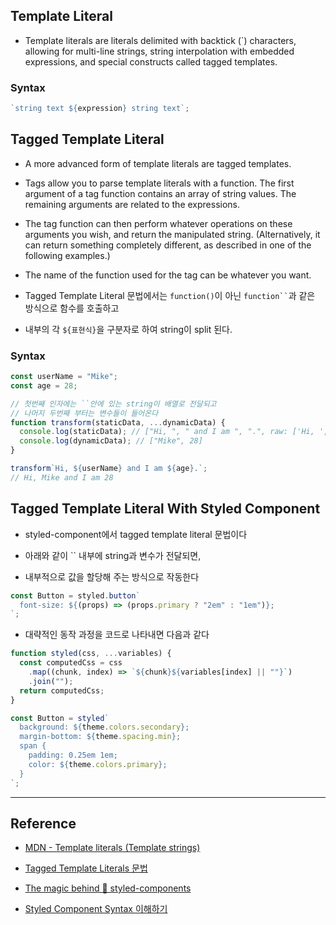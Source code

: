 ## Template Literal

- Template literals are literals delimited with backtick (`) characters, allowing for multi-line strings, string interpolation with embedded expressions, and special constructs called tagged templates.

### Syntax

```js
`string text ${expression} string text`;
```

## Tagged Template Literal

- A more advanced form of template literals are tagged templates.

- Tags allow you to parse template literals with a function. The first argument of a tag function contains an array of string values. The remaining arguments are related to the expressions.

- The tag function can then perform whatever operations on these arguments you wish, and return the manipulated string. (Alternatively, it can return something completely different, as described in one of the following examples.)

- The name of the function used for the tag can be whatever you want.

- Tagged Template Literal 문법에서는 `function()`이 아닌 ` function`` `과 같은 방식으로 함수를 호출하고

- 내부의 각 `${표현식}`을 구분자로 하여 string이 split 된다.

### Syntax

```js
const userName = "Mike";
const age = 28;

// 첫번째 인자에는 ``안에 있는 string이 배열로 전달되고
// 나머지 두번째 부터는 변수들이 들어온다
function transform(staticData, ...dynamicData) {
  console.log(staticData); // ["Hi, ", " and I am ", ".", raw: ['Hi, ', ' and I am ', '.']]
  console.log(dynamicData); // ["Mike", 28]
}

transform`Hi, ${userName} and I am ${age}.`;
// Hi, Mike and I am 28
```

## Tagged Template Literal With Styled Component

- styled-component에서 tagged template literal 문법이다

- 아래와 같이 `` 내부에 string과 변수가 전달되면,

- 내부적으로 값을 할당해 주는 방식으로 작동한다

```js
const Button = styled.button`
  font-size: ${(props) => (props.primary ? "2em" : "1em")};
`;
```

- 대략적인 동작 과정을 코드로 나타내면 다음과 같다

```js
function styled(css, ...variables) {
  const computedCss = css
    .map((chunk, index) => `${chunk}${variables[index] || ""}`)
    .join("");
  return computedCss;
}

const Button = styled`
  background: ${theme.colors.secondary};
  margin-bottom: ${theme.spacing.min};
  span {
    padding: 0.25em 1em;
    color: ${theme.colors.primary};
  }
`;
```

---

## Reference

- [MDN - Template literals (Template strings)](https://developer.mozilla.org/en-US/docs/Web/JavaScript/Reference/Template_literals#tagged_templates)

- [Tagged Template Literals 문법](https://mygumi.tistory.com/395)

- [The magic behind 💅 styled-components](https://mxstbr.blog/2016/11/styled-components-magic-explained/)

- [Styled Component Syntax 이해하기](https://kschoi.github.io/cs/styled-component-syntax/)
